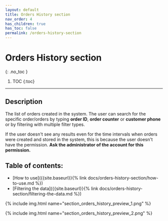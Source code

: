 ```yaml
---
layout: default
title: Orders History section
nav_order: 4
has_children: true
has_toc: false
permalink: /orders-history-section
---
```


# Orders History section
{: .no_toc }

1. TOC
{:toc}

---

## Description
The list of orders created in the system. The user can search for the specific order/orders by typing **order ID**, **order counter** or **customer phone** or by filtering with multiple filter types. 

<span class="text-red-200">If the user doesn't see any results even for the time intervals when orders were created and stored in the system, this is because the user doesn't have the permission. **Ask the administrator of the account for this permission.**</span>

## Table of contents:
- [How to use]({{site.baseurl}}{% link docs/orders-history-section/how-to-use.md %})
- [Filtering the data]({{site.baseurl}}{% link docs/orders-history-section/filtering-the-data.md %})


{% include img.html name="section_orders_history_preview_1.png" %}

{% include img.html name="section_orders_history_preview_2.png" %}